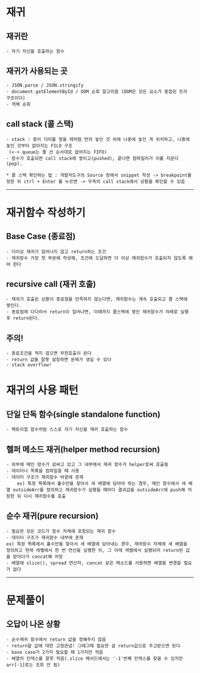 # 재귀
## 재귀란
    - 자기 자신을 호출하는 함수

## 재귀가 사용되는 곳
    - JSON.parse / JSON.stringify
    - document.getElementById / DOM 순회 알고리즘 (DOM은 모든 요소가 중첩된 트리 구조이다)
    - 객체 순회

## call stack (콜 스택)
    - stack : 종이 더미를 쌓을 때처럼 먼저 놓인 것 위에 나중에 놓인 게 위치하고, 나중에 놓인 것부터 없어지는 FILO 구조
     (<-> queue는 줄 선 순서대로 없어지는 FIFO)
    - 함수가 호출되면 call stack에 쌓이고(pushed), 끝나면 컴파일러가 이를 지운다(pop).
    
    * 콜 스택 확인하는 법 : 개발자도구의 Source 창에서 snippet 작성 -> breakpoint를 정한 뒤 ctrl + Enter 를 누르면 -> 우측의 call stack에서 상황을 확인할 수 있음

--------
# 재귀함수 작성하기
## Base Case (종료점)
    - 더이상 재귀가 일어나지 않고 return하는 조건
    - 재귀함수 가장 첫 부분에 작성해, 조건에 도달하면 더 이상 재귀함수가 호출되지 않도록 해야 한다

## recursive call (재귀 호출)
    - 재귀가 호출된 상황이 종료점을 만족하지 않는다면, 재귀함수는 계속 호출되고 콜 스택에 쌓인다.
    - 종료점에 다다라서 return이 일어나면, 이때까지 콜스택에 쌓인 재귀함수가 차례로 실행 후 return된다.

## 주의!
    - 종료조건을 적지 않으면 무한호출이 된다
    - return 값을 잘못 설정하면 문제가 생길 수 있다
    - stack overflow!

# 재귀의 사용 패턴
## 단일 단독 함수(single standalone function)
    - 팩토리얼 함수처럼 스스로 자기 자신을 재귀 호출하는 함수

## 헬퍼 메소드 재귀(helper method recursion)
    - 외부에 메인 함수가 감싸고 있고 그 내부에서 재귀 함수가 helper로써 호출됨
    - 데이터나 목록을 컴파일할 때 사용
    - 데이터 구조가 재귀함수 바깥에 존재
        ex) 특정 목록에서 홀수만을 찾아서 새 배열에 담아야 하는 경우, 메인 함수에서 새 배열 outsideArr를 정의하고 재귀함수가 실행될 때마다 결과값을 outsideArr에 push해 저장한 뒤 다시 재귀함수를 호출

## 순수 재귀(pure recursion)
    - 필요한 모든 코드가 함수 자체에 포함되는 재귀 함수
    - 데이터 구조가 재귀함수 내부에 존재
    ex) 특정 목록에서 홀수만을 찾아서 새 배열에 담아내는 경우, 재귀함수 자체에 새 배열을 정의하고 현재 레벨에서 한 번 연산을 실행한 뒤, 그 아래 레벨에서 실행되어 return된 값을 받아다가 concat해 저장
    - 배열에 slice(), spread 연산자, concat 같은 메소드를 사용하면 배열을 변경할 필요가 없다

------
# 문제풀이

## 오답이 나온 상황
    - 순수재귀 함수에서 return 값을 정해주지 않음
    - return할 값에 대한 고정관념! 그때그때 필요한 걸 return값으로 주고받으면 된다
    - base case가 2가지 필요할 때 1가지만 적음
    - 배열의 인덱스를 잘못 적음(.slice 메서드에서는 '-1'번째 인덱스를 찾을 수 있지만 arr[-1]로는 조회 안 됨)